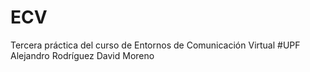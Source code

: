 # ECV

Tercera práctica del curso de Entornos de Comunicación Virtual #UPF
Alejandro Rodríguez
David Moreno
